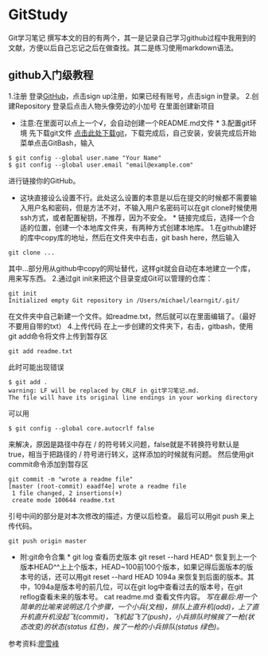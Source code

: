 # GitStudy
Git学习笔记
撰写本文的目的有两个，其一是记录自己学习github过程中我用到的文献，方便以后自己忘记之后在做查找。其二是练习使用markdown语法。
## github入门级教程
1.注册
登录[GitHub](https://github.com/)，点击sign up注册，如果已经有账号，点击sign in登录。
2.创建Repository
登录后点击人物头像旁边的小加号
在里面创建新项目
* 注意:在里面可以点上一个√，会自动创建一个README.md文件 *
3.配置git环境
先下载git文件 [点击此处下载git](https://git-scm.com/downloads)，下载完成后，自己安装，安装完成后开始菜单点击GitBash，输入
```
$ git config --global user.name "Your Name" 
$ git config --global user.email "email@example.com"
```
进行链接你的GitHub。
* 这块直接设么设置不行。此处这么设置的本意是以后在提交的时候都不需要输入用户名和密码，但是方法不对，不输入用户名密码可以在git clone时候使用ssh方式，或者配置秘钥，不推荐，因为不安全。 *
链接完成后，选择一个合适的位置，创建一个本地库文件夹，有两种方式创建本地库。
1.在github建好的库中copy库的地址，然后在文件夹中右击，git bash here，然后输入
```
git clone ...
```
其中...部分用从github中copy的网址替代，这样git就会自动在本地建立一个库，用来写东西。
2.通过git init来把这个目录变成Git可以管理的仓库：
```
git init
Initialized empty Git repository in /Users/michael/learngit/.git/
```
在文件夹中自己新建一个文件。如readme.txt，然后就可以在里面编辑了。（最好不要用自带的txt）
4.上传代码
在上一步创建的文件夹下，右击，gitbash，使用git add命令将文件上传到暂存区
```
git add readme.txt
```
此时可能出现错误
```
$ git add .
warning: LF will be replaced by CRLF in git学习笔记.md.
The file will have its original line endings in your working directory
```
可以用
```
$ git config --global core.autocrlf false
```
来解决，原因是路径中存在 / 的符号转义问题，false就是不转换符号默认是true，相当于把路径的 / 符号进行转义，这样添加的时候就有问题。
然后使用git commit命令添加到暂存区
```
git commit -m "wrote a readme file"
[master (root-commit) eaadf4e] wrote a readme file
 1 file changed, 2 insertions(+)
 create mode 100644 readme.txt
```
引号中间的部分是对本次修改的描述，方便以后检查。
最后可以用git push 来上传代码。
```
git push origin master
```
* 附:git命令合集 *
git log 查看历史版本
git reset --hard HEAD^ 恢复到上一个版本HEAD^^上上个版本，HEAD~100前100个版本，如果记得后面版本的版本号的话，还可以用git reset --hard HEAD 1094a 来恢复到后面的版本。其中，1094a是版本号的前几位，可以在git log中查看过去的版本号，在git reflog查看未来的版本号。
cat readme.md 查看文件内容。
*写在最后:用一个简单的比喻来说明这几个步骤，一个小兵(文档)，排队上直升机(add)，上了直升机直升机没起飞(commit)，飞机起飞了(push)，小兵排队时候挨了一枪(状态改变)的状态(status 红色)，挨了一枪的小兵排队(status 绿色)。*

参考资料:[廖雪峰](https://www.liaoxuefeng.com/wiki/0013739516305929606dd18361248578c67b8067c8c017b000)